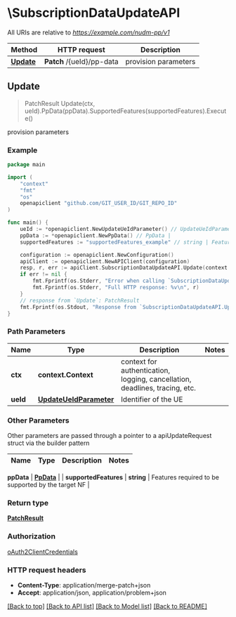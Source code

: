 # \SubscriptionDataUpdateAPI

All URIs are relative to *https://example.com/nudm-pp/v1*

Method | HTTP request | Description
------------- | ------------- | -------------
[**Update**](SubscriptionDataUpdateAPI.md#Update) | **Patch** /{ueId}/pp-data | provision parameters



## Update

> PatchResult Update(ctx, ueId).PpData(ppData).SupportedFeatures(supportedFeatures).Execute()

provision parameters

### Example

```go
package main

import (
	"context"
	"fmt"
	"os"
	openapiclient "github.com/GIT_USER_ID/GIT_REPO_ID"
)

func main() {
	ueId := *openapiclient.NewUpdateUeIdParameter() // UpdateUeIdParameter | Identifier of the UE
	ppData := *openapiclient.NewPpData() // PpData | 
	supportedFeatures := "supportedFeatures_example" // string | Features required to be supported by the target NF (optional)

	configuration := openapiclient.NewConfiguration()
	apiClient := openapiclient.NewAPIClient(configuration)
	resp, r, err := apiClient.SubscriptionDataUpdateAPI.Update(context.Background(), ueId).PpData(ppData).SupportedFeatures(supportedFeatures).Execute()
	if err != nil {
		fmt.Fprintf(os.Stderr, "Error when calling `SubscriptionDataUpdateAPI.Update``: %v\n", err)
		fmt.Fprintf(os.Stderr, "Full HTTP response: %v\n", r)
	}
	// response from `Update`: PatchResult
	fmt.Fprintf(os.Stdout, "Response from `SubscriptionDataUpdateAPI.Update`: %v\n", resp)
}
```

### Path Parameters


Name | Type | Description  | Notes
------------- | ------------- | ------------- | -------------
**ctx** | **context.Context** | context for authentication, logging, cancellation, deadlines, tracing, etc.
**ueId** | [**UpdateUeIdParameter**](.md) | Identifier of the UE | 

### Other Parameters

Other parameters are passed through a pointer to a apiUpdateRequest struct via the builder pattern


Name | Type | Description  | Notes
------------- | ------------- | ------------- | -------------

 **ppData** | [**PpData**](PpData.md) |  | 
 **supportedFeatures** | **string** | Features required to be supported by the target NF | 

### Return type

[**PatchResult**](PatchResult.md)

### Authorization

[oAuth2ClientCredentials](../README.md#oAuth2ClientCredentials)

### HTTP request headers

- **Content-Type**: application/merge-patch+json
- **Accept**: application/json, application/problem+json

[[Back to top]](#) [[Back to API list]](../README.md#documentation-for-api-endpoints)
[[Back to Model list]](../README.md#documentation-for-models)
[[Back to README]](../README.md)

